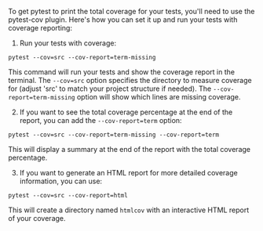 To get pytest to print the total coverage for your tests, you'll need to use the pytest-cov plugin. Here's how you can set it up and run your tests with coverage reporting:

1. Run your tests with coverage:

```
pytest --cov=src --cov-report=term-missing
```

This command will run your tests and show the coverage report in the terminal. The `--cov=src` option specifies the directory to measure coverage for (adjust 'src' to match your project structure if needed). The `--cov-report=term-missing` option will show which lines are missing coverage.

2. If you want to see the total coverage percentage at the end of the report, you can add the `--cov-report=term` option:

```
pytest --cov=src --cov-report=term-missing --cov-report=term
```

This will display a summary at the end of the report with the total coverage percentage.

3. If you want to generate an HTML report for more detailed coverage information, you can use:

```
pytest --cov=src --cov-report=html
```

This will create a directory named `htmlcov` with an interactive HTML report of your coverage.

